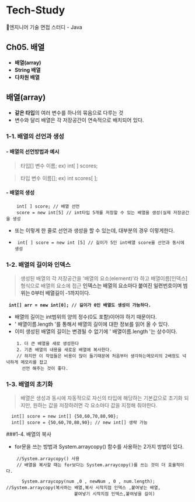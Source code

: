# Tech-Study
📂엔지니어 기술 면접 스터디 - Java
 

## Ch05. 배열 
- **배열(array)**   
- **String 배열**   
- **다차원 배열**



## 배열(array)
- **같은 타입**의 여러 변수를 하나의 묶음으로 다루는 것
- 변수와 달리 배열은 각 저장공간이 연속적으로 배치되어 있다.

### 1-1. 배열의 선언과 생성

#### - 배열의 선언방법과 예시
  > 타입[] 변수 이름;  ex) int[ ] scores;

  > 타입 변수 이름[];  ex) int scores[ ];

#### - 배열의 생성
``` 
    int[ ] score; // 배열 선언
    score = new int[5] // int타입 5개를 저장할 수 있는 배열을 생성(실제 저장공간을 생성 
```
- 또는 이렇게 한 줄로 선언과 생성을 할 수 있는데, 대부분의 경우 이렇게한다.

 - `` int[ ] score = new int [5] // 길이가 5인 int배열 score을 선언과 동시에 생성`` 

### 1-2. 배열의 길이와 인덱스

>생성된 배열의 각 저장공간을 '배열의 요소(element)'라  하고 배열이름[인덱스] 형식으로 배열의 요소에 접근
 **인덱스는 배열의 요소마다 붙여진 일련번호이며 범위는 0부터 배열길이 -1까지이다.**

**`` int[] arr = new int[0]; // 길이가 0인 배열도 생성이 가능하다.``**
- 배열의 길이는 int범위의 양의 정수(0도 포함)이어야 하기 때문이다.
- ' 배열이름.length '를 통해서 배열의 길이에 대한 정보를 읽어 올 수 있다.
- 이미 생성된 배열의 길이는 변경될 수 없기에 ' 배열이름.length '는 상수이다.
``` 배열의 길이를 변경하는 방법
    1. 더 큰 배열을 새로 생성한다
    2. 기존 배열의 내용을 새로운 배열에 복사한다.
    // 하지만 이 작업들은 비용이 많이 들기때문에 처음부터 생각하는메모리의 2배정도 넉넉하게 메모리를 잡고     
      선언 해주는 것이 좋다. 
``` 
### 1-3. 배열의 초기화
> 배열은 생성과 동시에 자동적으로 자신의 타입에 해당하는 기본값으로 초기화 되지만, 원하는 값을 저장하려면 각 요소마다 값을 지정해 줘야한다.
```
  int[] score = new int[] {50,60,70,80,90};
  int[] score = {50,60,70,80,90}; // new int[] 생략 가능
```

###1-4. 배열의 복사
- for문을 쓰는 방법과 System.arraycopy() 함수를 사용하는 2가지 방법이 있다.

```
    //System.arraycopy() 사용
    // 배열을 복사할 때는 for보다는 System.arraycopy()를 쓰는 것이 더 효율적이다.
    
      System.arraycopy(num ,0 , newNum , 0 , num.length);
//System.arraycopy(복사하는 배열,복사 시작지점 인덱스 ,붙여넣는 배열,
                          붙여넣기 시작지점 인덱스,붙여넣을 길이)

```
